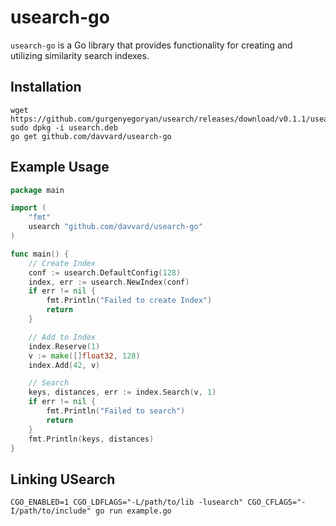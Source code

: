 # usearch-go

`usearch-go` is a Go library that provides functionality for creating and utilizing similarity search indexes.

## Installation

```
wget https://github.com/gurgenyegoryan/usearch/releases/download/v0.1.1/usearch.deb
sudo dpkg -i usearch.deb
go get github.com/davvard/usearch-go
```

## Example Usage

```go
package main

import (
	"fmt"
	usearch "github.com/davvard/usearch-go"
)

func main() {
	// Create Index
	conf := usearch.DefaultConfig(128)
	index, err := usearch.NewIndex(conf)
	if err != nil {
		fmt.Println("Failed to create Index")
		return
	}

	// Add to Index
	index.Reserve(1)
	v := make([]float32, 128)
	index.Add(42, v)

	// Search
	keys, distances, err := index.Search(v, 1)
	if err != nil {
		fmt.Println("Failed to search")
		return
	}
	fmt.Println(keys, distances)
}
```


## Linking USearch
```
CGO_ENABLED=1 CGO_LDFLAGS="-L/path/to/lib -lusearch" CGO_CFLAGS="-I/path/to/include" go run example.go 
```

